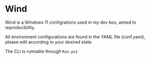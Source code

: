 # Wind

Wind is a Windows 11 configrations used in my dev box, aimed to reproducibility.

All environment configurations are found in the YAML file (conf.yaml), please edit according to your desired state.

The CLI is runnable through `Run.ps1`
